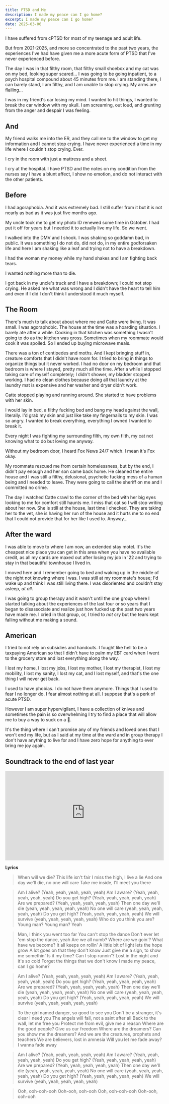```yaml
---
title: PTSD and Me
description: I made my peace can I go home?
excerpt: I made my peace can I go home?
date: 2025-03-06
---
```


I have suffered from cPTSD for most of my teenage and adult life.

But from 2021-2025, and more so concentrated to the past two years, the experiences I've had have given me a more acute form of PTSD that I've never experienced before.

The day I was in that filthy room, that filthy small shoebox and my cat was on my bed, looking super scared... I was going to be going inpatient, to a psych hospital compound about 45 minutes from me. I am standing there, I can barely stand, I am filthy, and I am unable to stop crying. My arms are flailing...

I was in my friend's car losing my mind. I wanted to hit things, I wanted to break the car window with my skull. I am screaming, out loud, and grunting from the anger and despair I was feeling.

## And

My friend walks me into the ER, and they call me to the window to get my information and I cannot stop crying. I have never experienced a time in my life where I couldn't stop crying. Ever.

I cry in the room with just a mattress and a sheet.

I cry at the hospital. I have PTSD and the notes on my condition from the nurses say I have a blunt affect, I show no emotion, and do not interact with the other patients.

## Before

I had agoraphobia. And it was extremely bad. I still suffer from it but it is not nearly as bad as it was just five months ago.

My uncle took me to get my photo ID renewed some time in October. I had put it off for years but I needed it to actually live my life. So we went.

I walked into the DMV and I shook. I was shaking so goddamn bad, in public. It was something I do not do, did not do, in my entire godforsaken life and here I am shaking like a leaf and trying not to have a breakdown.

I had the woman my money while my hand shakes and I am fighting back tears.

I wanted nothing more than to die.

I got back in my uncle's truck and I have a breakdown; I could not stop crying. He asked me what was wrong and I didn't have the heart to tell him and even if I did I don't think I understood it much myself.

## The Room

There's much to talk about about where me and Catte were living. It was small. I was agoraphobic. The house at the time was a hoarding situation. I barely ate after a while. Cooking in that kitchen was something I wasn't going to do as the kitchen was gross. Sometimes when my roommate would cook it was spoiled. So I ended up buying microwave meals.

There was a ton of centipedes and moths. And I kept bringing stuff in, creature comforts that I didn't have room for. I tried to bring in things to organize things but it never worked. I had no door on my bedroom and that bedroom is where I stayed, pretty much all the time. After a while I stopped taking care of myself completely; I didn't shower, my bladder stopped working. I had no clean clothes because doing all that laundry at the laundry mat is expensive and her washer and dryer didn't work.

Catte stopped playing and running around. She started to have problems with her skin.

I would lay in bed, a filthy fucking bed and bang my head against the wall, literally. I'd grab my skin and just like take my fingernails to my skin. I was so angry. I wanted to break everything, everything I owned I wanted to break it.

Every night I was fighting my surrounding filth, my own filth, my cat not knowing what to do but loving me anyway.

Without my bedroom door, I heard Fox News 24/7 which. I mean it's Fox okay.

My roommate rescued me from certain homelessness, but by the end, I didn't pay enough and her son came back home. He cleaned the entire house and I was still a filthy, delusional, psychotic fucking mess of a human being and I needed to leave. They were going to call the sheriff on me and I committed no crime.

The day I watched Catte crawl to the corner of the bed with her big eyes looking to me for comfort still haunts me. I miss that cat so I will stop writing about her now. She is still at the house, last time I checked. They are taking her to the vet, she is having her run of the house and it hurts me to no end that I could not provide that for her like I used to. Anyway...

## After the ward

I was able to move to where I am now, an extended stay motel. It's the cheapest nice place you can get in this area when you have no available credit, as all my cards are maxed out after losing my job in '22 and trying to stay in that beautiful townhouse I lived in.

I moved here and I remember going to bed and waking up in the middle of the night not knowing where I was. I was still at my roommate's house; I'd wake up and think I was still living there. I was disoriented and couldn't stay asleep, _at all_.

I was going to group therapy and it wasn't until the one group where I started talking about the experiences of the last four or so years that I began to disassociate and realize just how fucked up the past two years have made me. I cried in that group, or, I tried to _not_ cry but the tears kept falling without me making a sound.

## American

I tried to not rely on subsidies and handouts. I fought like hell to be a taxpaying American so that I didn't have to palm my EBT card when I went to the grocery store and lost everything along the way.

I lost my home, I lost my jobs, I lost my mother, I lost my therapist, I lost my mobility, I lost my sanity, I lost my cat, and I lost myself, and that's the one thing I will never get back.

I used to have phobias. I do not have them anymore. Things that I used to fear I no longer do. I fear almost nothing at all. I suppose that's a perk of acute PTSD.

However I am super hypervigilant, I have a collection of knives and sometimes the pain is so overwhelming I try to find a place that will allow me to buy a way to suck on a 🔫.

It's the thing where I can't promise any of my friends and loved ones that I won't end my life, but as I said at my time at the ward and in group therapy I don't have anything to live for and I have zero hope for anything to ever bring me joy again.

## Soundtrack to the end of last year

<style>.embed-container { position: relative; padding-bottom: 56.25%; height: 0; overflow: hidden; max-width: 100%; } .embed-container iframe, .embed-container object, .embed-container embed { position: absolute; top: 0; left: 0; width: 100%; height: 100%; }</style><div class='embed-container'><iframe src='https://www.youtube-nocookie.com/embed/qPRKc5BDe8A?si=WUFgWRj5QC01zsmr' title='YouTube video player' frameborder='0' allow='accelerometer; autoplay; clipboard-write; encrypted-media; gyroscope; picture-in-picture; web-share' referrerpolicy='strict-origin-when-cross-origin' allowfullscreen></iframe></div>

**Lyrics**

> When will we die? This life isn't fair
> I miss the high, I live a lie
> And one day we'll die, no one will care
> Take me inside, I'll meet you there

> Am I alive? (Yeah, yeah, yeah, yeah, yeah)
> Am I aware? (Yeah, yeah, yeah, yeah, yeah)
> Do you get high? (Yeah, yeah, yeah, yeah, yeah)
> Are we prepared? (Yeah, yeah, yeah, yeah, yeah)
> Then one day we'll die (yeah, yeah, yeah, yeah, yeah)
> No one will care (yeah, yeah, yeah, yeah, yeah)
> Do you get high? (Yeah, yeah, yeah, yeah, yeah)
> We will survive (yeah, yeah, yeah, yeah, yeah)
> Who do you think you are?
> Young man? Young man?
> Yeah

> Man, I think you went too far
> You can't stop the dance
> Don't ever let 'em stop the dance, yeah
> Are we all numb? Where are we goin'?
> What have we become? It all keeps on rollin'
> A little bit of light lets the hope grow
> A lot goes on that they don't know
> Just give me a sign, to show me somethin'
> Is it my time? Can I stop runnin'?
> Lost in the night and it's so cold
> Forget the things that we don't know
> I made my peace, can I go home?

> Am I alive? (Yeah, yeah, yeah, yeah, yeah)
> Am I aware? (Yeah, yeah, yeah, yeah, yeah)
> Do you get high? (Yeah, yeah, yeah, yeah, yeah)
> Are we prepared? (Yeah, yeah, yeah, yeah, yeah)
> Then one day we'll die (yeah, yeah, yeah, yeah, yeah)
> No one will care (yeah, yeah, yeah, yeah, yeah)
> Do you get high? (Yeah, yeah, yeah, yeah, yeah)
> We will survive (yeah, yeah, yeah, yeah, yeah)

> To the girl named danger, so good to see you
> Don't be a stranger, it's clear I need you
> The angels will fall, not a saint after all
> Back to the wall, let me free you
> Protect me from evil, give me a reason
> Where are the good people? Give us our freedom
> Where are the dreamers?
> Can you show me the dreamers?
> And we are the creatures, prophets and teachers
> We are believers, lost in amnesia
> Will you let me fade away? I wanna fade away

> Am I alive? (Yeah, yeah, yeah, yeah, yeah)
> Am I aware? (Yeah, yeah, yeah, yeah, yeah)
> Do you get high? (Yeah, yeah, yeah, yeah, yeah)
> Are we prepared? (Yeah, yeah, yeah, yeah, yeah)
> Then one day we'll die (yeah, yeah, yeah, yeah, yeah)
> No one will care (yeah, yeah, yeah, yeah, yeah)
> Do you get high? (Yeah, yeah, yeah, yeah, yeah)
> We will survive (yeah, yeah, yeah, yeah, yeah)

> Ooh, ooh-ooh-ooh
> Ooh-ooh, ooh-ooh
> Ooh, ooh-ooh-ooh
> Ooh-ooh, ooh-ooh
